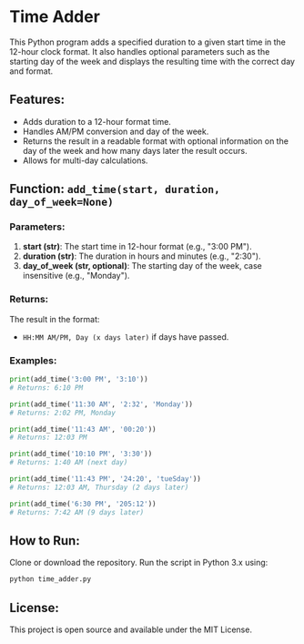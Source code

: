 # Time Adder

This Python program adds a specified duration to a given start time in the 12-hour clock format. It also handles optional parameters such as the starting day of the week and displays the resulting time with the correct day and format.

## Features:
- Adds duration to a 12-hour format time.
- Handles AM/PM conversion and day of the week.
- Returns the result in a readable format with optional information on the day of the week and how many days later the result occurs.
- Allows for multi-day calculations.

## Function: `add_time(start, duration, day_of_week=None)`

### Parameters:
1. **start (str)**: The start time in 12-hour format (e.g., "3:00 PM").
2. **duration (str)**: The duration in hours and minutes (e.g., "2:30").
3. **day_of_week (str, optional)**: The starting day of the week, case insensitive (e.g., "Monday").

### Returns:
The result in the format:
- `HH:MM AM/PM, Day (x days later)` if days have passed.

### Examples:

```python
print(add_time('3:00 PM', '3:10'))  
# Returns: 6:10 PM

print(add_time('11:30 AM', '2:32', 'Monday'))  
# Returns: 2:02 PM, Monday

print(add_time('11:43 AM', '00:20'))  
# Returns: 12:03 PM

print(add_time('10:10 PM', '3:30'))  
# Returns: 1:40 AM (next day)

print(add_time('11:43 PM', '24:20', 'tueSday'))  
# Returns: 12:03 AM, Thursday (2 days later)

print(add_time('6:30 PM', '205:12'))  
# Returns: 7:42 AM (9 days later)
```

## How to Run:
Clone or download the repository.
Run the script in Python 3.x using:

```py
python time_adder.py
```
## License:
This project is open source and available under the MIT License.

